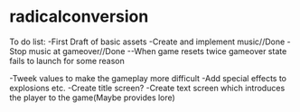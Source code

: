 # radicalconversion

To do list:
-First Draft of basic assets
-Create and implement music//Done
-Stop music at gameover//Done
--When game resets twice gameover state fails to launch for some reason

-Tweek values to make the gameplay more difficult
-Add special effects to explosions etc.
-Create title screen?
-Create text screen which introduces the player to the game(Maybe provides lore)
